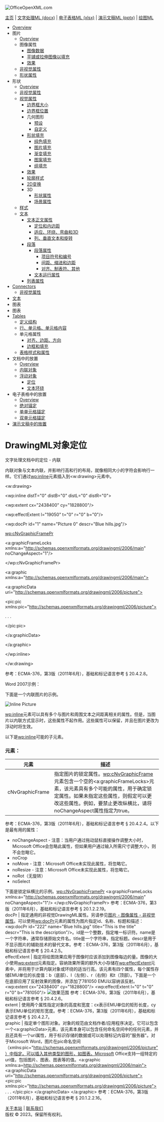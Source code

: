 ![OfficeOpenXML.com](drwImages/drawingMLbanner.png)

[主页](index.md) | [文字处理ML (docx)](anatomyofOOXML.md) | [电子表格ML (xlsx)](anatomyofOOXML-xlsx.md) | [演示文稿ML (pptx)](anatomyofOOXML-pptx.md) | [绘图ML](drwOverview.md)

- [Overview](drwOverview.md)
- 图片
  - [Overview](drwPic.md)
  - 图像属性
    - [图像数据](drwPic-ImageData.md)
    - [平铺或拉伸图像以填充](drwPic-tile.md)
    - [效果](drwPic-effects.md)
  - [非视觉属性](drwPic-nvPicPr.md)
  - [形状属性](drwSp-SpPr.md)
- 形状
  - [Overview](drwShape.md)
  - [非视觉属性](drwSp-nvSpPr.md)
  - [视觉属性](drwSp-SpPr.md)
    - [边界框大小](drwSp-size.md)
    - [边界框位置](drwSp-location.md)
    - 几何图形
      - [预设](drwSp-prstGeom.md)
      - [自定义](drwSp-custGeom.md)
    - [形状填充](drwSp-shapeFill.md)
      - [纯色填充](drwSp-SolidFill.md)
      - [图片填充](drwSp-PictFill.md)
      - [渐变填充](drwSp-GradFill.md)
      - [图案填充](drwSp-PattFill.md)
      - [组填充](drwSp-grpFill.md)
    - [效果](drwSp-effects.md)
    - [轮廓样式](drwSp-outline.md)
    - [2D变换](drwSp-rotate.md)
    - 3D
      - [形状属性](drwSp-3dProps.md)
      - [场景属性](drwSp-3dScene.md)
  - [样式](drwSp-styles.md)
  - [文本](drwSp-text.md)
    - [文本正文属性](drwSp-text-bodyPr.md)
      - [定位和内边距](drwSp-text-bodyPr-inset.md)
      - [适应、环绕、弯曲和3D](drwSp-text-bodyPr-fit.md)
      - [列、垂直文本和旋转](drwSp-text-bodyPr-columns.md)
    - [段落](drwSp-text-paragraph.md)
      - [段落属性](drwSp-text-paraProps.md)
        - [项目符号和编号](drwSp-text-paraProps-numbering.md)
        - [间距、缩进和边距](drwSp-text-paraProps-margins.md)
        - [对齐、制表符、其他](drwSp-text-paraProps-align.md)
      - [文本运行属性](drwSp-text-runProps.md)
    - [列表属性](drwSp-text-lstPr.md)
- [Connectors](drwCxnSp.md)
  - [非视觉属性](drwSp-nvCxnSpPr.md)
- [文本](drwSp-textbox.md)
- 图表
- 图表
- [Tables](drwTable.md)
  - [定义结构](drwTableGrid.md)
  - [行、单元格、单元格内容](drwTableRowAndCell.md)
  - 单元格属性
    - [对齐、边距、方向](drwTableCellProperties-alignment.md)
    - [边框和填充](drwTableCellProperties-bordersFills.md)
  - [表格样式和属性](drwTableStyles.md)
- 文档中的放置
  - [Overview](drwPicInWord.md)
  - [内联对象](drwPicInline.md)
  - [浮动对象](drwPicFloating.md)
    - [定位](drwPicFloating-position.md)
    - [文本环绕](drwPicFloating-textWrap.md)
- 电子表格中的放置
  - [Overview](drwPicInSpread.md)
  - [绝对锚定](drwPicInSpread-absolute.md)
  - [单单元格锚定](drwPicInSpread-oneCell.md)
  - [双单元格锚定](drwPicInSpread-twoCell.md)
- [演示文稿中的放置](drwPicInPresentation.md)

# DrawingML对象定位

文字处理文档中的定位 - 内联

内联对象与文本内联，并影响行高和行的布局，就像相同大小的字符会影响行一样。它们通过<wp:inline>元素插入到<w:drawing>元素中。

<w:drawing>

<wp:inline distT="0" distB="0" distL="0" distR="0">

<wp:extent cx="2438400" cy="1828800"/>

<wp:effectExtent l="19050" t="0" r="0" b="0"/>

<wp:docPr id="1" name="Picture 0" descr="Blue hills.jpg"/>

<wp:cNvGraphicFramePr>

<a:graphicFrameLocks xmlns:a="http://schemas.openxmlformats.org/drawingml/2006/main" noChangeAspect="1"/>

</wp:cNvGraphicFramePr>

<a:graphic xmlns:a="http://schemas.openxmlformats.org/drawingml/2006/main">

<a:graphicData uri="http://schemas.openxmlformats.org/drawingml/2006/picture">

<pic:pic xmlns:pic="http://schemas.openxmlformats.org/drawingml/2006/picture">

. . .

</pic:pic>

</a:graphicData>

</a:graphic>

</wp:inline>

</w:drawing>

参考：ECMA-376，第3版（2011年6月），基础和标记语言参考 § 20.4.2.8。

Word 2007示例：

下面是一个内联图片的示例。

![Inline Picture](drwImages\drwInline.gif)

<wp:inline>元素可以具有多个与图片和周围文本之间距离相关的属性。但是，当图片以内联方式显示时，这些属性不起作用。这些属性可以保留，并且在图片更改为浮动时将生效。

以下是<wp:inline>可能的子元素。

### 元素：

| 元素            | 描述                                                                                                                                                                                                                                  |
| --------------- | ------------------------------------------------------------------------------------------------------------------------------------------------------------------------------------------------------------------------------------- |
| cNvGraphicFrame | 指定图片的锁定属性。<wp:cNvGraphicFrame>元素包含一个空的<a:graphicFrameLocks>元素，该元素具有多个可能的属性，用于确定锁定属性。如果未指定这些属性，则假定可以更改这些属性。例如，要禁止更改纵横比，请将noChangeAspect属性指定为true。 |

参考：ECMA-376，第3版（2011年6月），基础和标记语言参考 § 20.4.2.4。以下是最有用的属性：

- noChangeAspect - 注意：当用户通过拖动鼠标直接操作调整大小时，Microsoft Office会忽略此属性，但如果用户通过输入所需尺寸调整大小，则不会忽略它。
- noCrop
- noMove - 注意：Microsoft Office未实现此属性，将忽略它。
- noResize - 注意：Microsoft Office未实现此属性，将忽略它。
- noRot（无旋转）
- noSelect

下面是锁定纵横比的示例。<wp:cNvGraphicFramePr> <a:graphicFrameLocks xmlns:a="http://schemas.openxmlformats.org/drawingml/2006/main" noChangeAspect="1"/> </wp:cNvGraphicFramePr> 参考：ECMA-376，第3版（2011年6月），基础和标记语言参考 § 20.1.2.2.19。  
docPr | 指定通用的非视觉DrawingML属性。另请参见[图片 - 图像属性 - 非视觉属性](drwPic-nvPicPr.md)。可以使用<wp:docPr>元素的属性为图片指定id、名称、标题和描述：<wp:docPr id="222" name="Blue hills.jpg" title="This is the title" descr="This is the description"/>。id是一个整数，指定唯一标识符。name是一个字符串，通常存储原始文件名。title是一个字符串，指定标题。descr是用于不显示图片的辅助技术的替代文本。参考：ECMA-376，第3版（2011年6月），基础和标记语言参考 § 20.4.2.5。  
effectExtent | 指定将绘图效果应用于图像时应该添加到图像每边的量。图像的大小使用<wp:extent>元素指定。容纳效果所需的额外大小存储在<wp:effectExtent>元素中，并将用于计算内联对象或环绕的适当行高。该元素有四个属性，每个属性存储EMU单位的长度值：b（底部）、l（左侧）、r（右侧）和t（顶部）。下面是一个在底部应用了反射效果的图像，并添加了781050 EMU以容纳该反射。<wp:extent cx="2438400" cy="1828800"/> <wp:effectExtent l="0" t="0" r="0" b="781050"/> ![效果范围](drwImages\drwEffectExtent.gif) 参考：ECMA-376，第3版（2011年6月），基础和标记语言参考 § 20.4.2.6。  
extent | 使用两个属性指定对象的高度和宽度：cx表示EMU单位的矩形长度，cy表示EMU单位的矩形宽度。参考：ECMA-376，第3版（2011年6月），基础和标记语言参考 § 20.4.2.7。  
graphic | 指定单个图形对象。对象的规范由文档作者/应用程序决定。它可以包含一个<a:graphicData>元素，该元素本身可以包含任何命名空间中的任何元素，并且还具有一个uri属性，用于标识存储的数据或可以处理标记内容的"服务器"。对于Microsoft Word，图片在pic命名空间（xmlns:pic="http://schemas.openxmlformats.org/drawingml/2006/picture"）中指定。可以插入其他类型的图形，如图表。Microsoft Office支持一组特定的uri值，包括图片、图表、图表等的值。<a:graphic xmlns:a=http://schemas.openxmlformats.org/drawingml/2006/main"> <a:graphicData uri="http://schemas.openxmlformats.org/drawingml/2006/picture"> <pic:pic xmlns:pic="http://schemas.openxmlformats.org/drawingml/2006/picture"> . . . </pic:pic> </a:graphicData> </a:graphic> 参考：ECMA-376，第3版（2011年6月），基础和标记语言参考 § 20.1.2.2.16。

[关于本站](aboutThisSite.md) | [联系我们](contactUs.md)  
版权 © 2023。保留所有权利。
